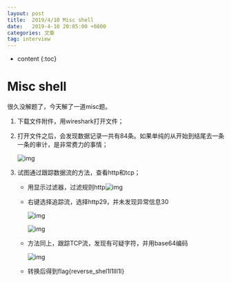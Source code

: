 ```yaml
---
layout: post
title:  2019/4/10 Misc shell
date:   2019-4-10 20:05:00 +0800
categories: 文章
tag: interview
---
```


* content
{:toc}
# Misc shell

很久没解题了，今天解了一道misc题。

1. 下载文件附件，用wireshark打开文件；

2. 打开文件之后，会发现数据记录一共有84条。如果单纯的从开始到结尾去一条一条的审计，是非常费力的事情；

   ![img](https://wx3.sinaimg.cn/mw1024/0066mMjily1g1xyf1uip9j30qu0ddwfj.jpg)

3. 试图通过跟踪数据流的方法，查看http和tcp；

   - 用显示过滤器，过滤规则http![img](https://wx3.sinaimg.cn/mw1024/0066mMjily1g1xyearh84j30qp03a0so.jpg)

   - 右键选择追踪流，选择http29，并未发现异常信息30

     ![img](https://wx2.sinaimg.cn/mw1024/0066mMjily1g1xyhm7z2jj30oy0dtwly.jpg)

     ![img](https://wx4.sinaimg.cn/mw1024/0066mMjily1g1xyhm1hjjj30ey08vweo.jpg)

   - 方法同上，跟踪TCP流，发现有可疑字符，并用base64编码

     ![img](https://wx4.sinaimg.cn/mw1024/0066mMjily1g1xyecije9j30n801fa9x.jpg)

   - 转换后得到flag{reverse_shel1l1lll1l}


